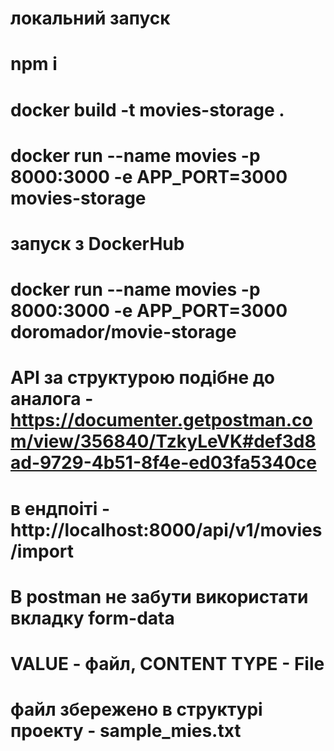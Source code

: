 # локальний запуск
# npm i
# docker build -t movies-storage .
# docker run --name movies -p 8000:3000 -e APP_PORT=3000 movies-storage

# запуск з DockerHub
# docker run --name movies -p 8000:3000 -e APP_PORT=3000 doromador/movie-storage

# API за структурою подібне до аналога - https://documenter.getpostman.com/view/356840/TzkyLeVK#def3d8ad-9729-4b51-8f4e-ed03fa5340ce
# в ендпоіті - http://localhost:8000/api/v1/movies/import
# В postman не забути використати вкладку form-data
# VALUE - файл, CONTENT TYPE - File
# файл збережено в структурі проекту - sample_mies.txt
#


